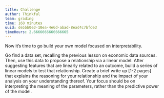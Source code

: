 ```yaml
---
title: Challenge
author: Thinkful
team: grading
time: 160 minutes
uuid: de5bb0e3-10ea-4e6d-abad-8ead4c7bfde3
timeHours: 2.6666666666666665
---
```


Now it’s time to go build your own model focused on interpretability.

Go find a data set, recalling the previous lesson on economic data sources. Then, use this data to propose a relationship via a linear model. After suggesting features that are linearly related to an outcome, build a series of linear models to test that relationship. Create a brief write up [1-2 pages] that explains the reasoning for your relationship and the impact of your analysis on your understanding thereof. Your focus should be on interpreting the meaning of the parameters, rather than the predictive power of the model.